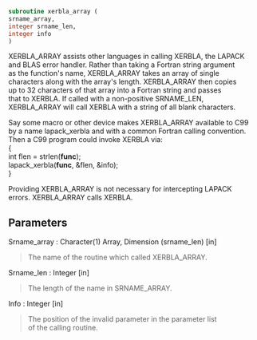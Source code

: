 ```fortran  
subroutine xerbla_array (  
srname_array,  
integer srname_len,  
integer info  
)  
```  
  
XERBLA_ARRAY assists other languages in calling XERBLA, the LAPACK  
and BLAS error handler.  Rather than taking a Fortran string argument  
as the function's name, XERBLA_ARRAY takes an array of single  
characters along with the array's length.  XERBLA_ARRAY then copies  
up to 32 characters of that array into a Fortran string and passes  
that to XERBLA.  If called with a non-positive SRNAME_LEN,  
XERBLA_ARRAY will call XERBLA with a string of all blank characters.  
  
Say some macro or other device makes XERBLA_ARRAY available to C99  
by a name lapack_xerbla and with a common Fortran calling convention.  
Then a C99 program could invoke XERBLA via:  
{  
int flen = strlen(__func__);  
lapack_xerbla(__func__, &flen, &info);  
}  
  
Providing XERBLA_ARRAY is not necessary for intercepting LAPACK  
errors.  XERBLA_ARRAY calls XERBLA.  
  
## Parameters  
Srname_array : Character(1) Array, Dimension (srname_len) [in]  
> The name of the routine which called XERBLA_ARRAY.  
  
Srname_len : Integer [in]  
> The length of the name in SRNAME_ARRAY.  
  
Info : Integer [in]  
> The position of the invalid parameter in the parameter list  
> of the calling routine.  
  
